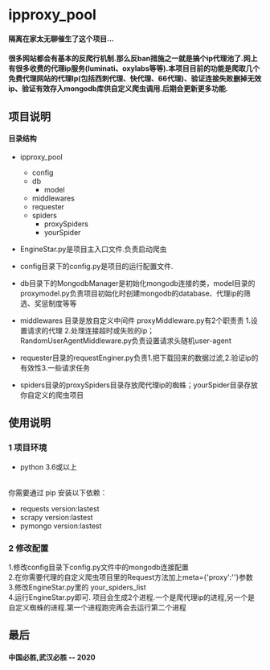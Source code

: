 # ipproxy_pool
#### 隔离在家太无聊催生了这个项目...
#### 很多网站都会有基本的反爬行机制.那么反ban措施之一就是搞个ip代理池了.网上有很多收费的代理ip服务(luminati、oxylabs等等).本项目目前的功能是爬取几个免费代理网站的代理Ip(包括西刺代理、快代理、66代理)、验证连接失败删掉无效ip、验证有效存入mongodb库供自定义爬虫调用.后期会更新更多功能.



## 项目说明
#### 目录结构
* ipproxy_pool
	+ config
	+ db
    	- model
	+ middlewares
	+ requester
	+ spiders
		- proxySpiders
		- yourSpider


* EngineStar.py是项目主入口文件.负责启动爬虫
* config目录下的config.py是项目的运行配置文件.
* db目录下的MongodbManager是初始化mongodb连接的类，model目录的proxymodel.py负责项目初始化时创建mongodb的database、代理ip的筛选、奖惩制度等等
* middlewares 目录是放自定义中间件 proxyMiddleware.py有2个职责责 1.设置请求的代理 2.处理连接超时或失败的ip；RandomUserAgentMiddleware.py负责设置请求头随机user-agent
* requester目录的requestEnginer.py负责1.把下载回来的数据过滤,2.验证ip的有效性3.一些请求任务
* spiders目录的proxySpiders目录存放爬代理ip的蜘蛛；yourSpider目录存放你自定义的爬虫项目


## 使用说明

### 1 项目环境
* python 3.6或以上
<br/>
你需要通过 pip 安装以下依赖：

* requests version:lastest
* scrapy version:lastest
* pymongo version:lastest

### 2 修改配置
1.修改config目录下config.py文件中的mongodb连接配置 <br/>
2.在你需要代理的自定义爬虫项目里的Request方法加上meta={'proxy':''}参数<br/>
3.修改EngineStar.py里的 your_spiders_list<br/>
4.运行EngineStar.py即可. 项目会生成2个进程.一个是爬代理ip的进程,另一个是自定义蜘蛛的进程.第一个进程跑完再会去运行第二个进程<br/>

## 最后

#### 中国必胜,武汉必胜 -- 2020
